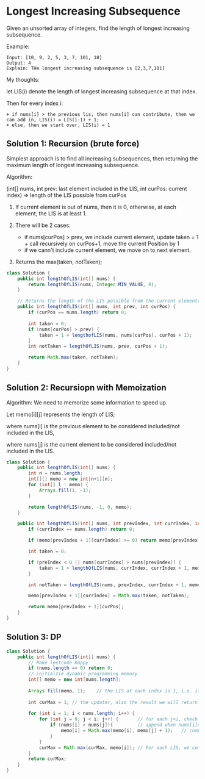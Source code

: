 # Longest Increasing Subsequence

Given an unsorted array of integers, find the length of longest increasing subsequence.

Example:

```
Input: [10, 9, 2, 5, 3, 7, 101, 18]
Output: 4
Explain: THe longest increasing subsequence is [2,3,7,101]
```

My thoughts: 

let LIS(i) denote the length of longest increasing subsequence at that index.

Then for every index i: 

    + if nums[i] > the previous lis, then nums[i] can contribute, then we can add in, LIS(i) = LIS(i-1) + 1;
    + else, then we start over, LIS(i) = 1


## Solution 1: Recursion (brute force)

Simplest approach is to find all increasing subsequences, then returning the maximum length of longest increasing subsequence.

Algorithm:

(int[] nums, int prev: last element included in the LIS, int curPos: current index) => length of the LIS possible from curPos

1. If current element is out of nums, then it is 0, otherwise, at each element, the LIS is at least 1.
2. There will be 2 cases:

    + if nums[curPos] > prev, we include current element, update taken = 1 + call recursively on curPos+1, move the current Position by 1
    + if we cann't include current element, we move on to next element.

3. Returns the max(taken, notTaken);

```java
class Solution {
    public int lengthOfLIS(int[] nums) {
        return lengthOfLIS(nums, Integer.MIN_VALUE, 0);
    }

    // Returns the length of the LIS possible from the current element(curPos) onwards.
    public int lengthOfLIS(int[] nums, int prev, int curPos) {
        if (curPos == nums.length) return 0;
        
        int taken = 0;
        if (nums[curPos] > prev) {
            taken = 1 + lengthofLIS(nums, nums[curPos], curPos + 1);
        }
        int notTaken = lengthOfLIS(nums, prev, curPos + 1);

        return Math.max(taken, notTaken);
    }
}
```

## Solution 2: Recursiopn with Memoization

Algorithm: We need to memorize some information to speed up.

Let memo[i][j] represents the length of LIS;

where nums[i] is the previous element to be considered included/not included in the LIS,

where nums[j] is the current element to be considered included/not included in the LIS.

```java
class Solution {
    public int lengthOfLIS(int[] nums) {
        int n = nums.length;
        int[][] memo = new int[n+1][n];
        for (int[] l : memo) {
            Arrays.fill(1, -1);
        }

        return lengthOfLIS(nums, -1, 0, memo);
    }

    public int lengthOfLIS(int[] nums, int prevIndex, int currIndex, int[][] memo) {
        if (currIndex == nums.length) return 0;

        if (memo[prevIndex + 1][currIndex] >= 0) return memo[prevIndex + 1][currIndex];

        int taken = 0;

        if (preIndex < 0 || nums[currIndex] > nums[prevIndex]) {
            taken = 1 + lengthOfLIS(nums, currIndex, currIndex + 1, memo);
        }

        int notTaken = lengthOfLIS(nums, prevIndex, currIndex + 1, memo);

        memo[prevIndex + 1][currIndex] = Math.max(taken, notTaken);

        return memo[prevIndex + 1][curPos];
    }
}
```

## Solution 3: DP

```java
class Solution {
    public int lengthOfLIS(int[] nums) {    
        // Make leetcode happy
        if (nums.length == 0) return 0;
        // initialzie dynamic programming memory
        int[] memo = new int[nums.length];
        
        Arrays.fill(memo, 1);    // the LIS at each index is 1, i.e. itslef
        
        int curMax = 1; // the updater, also the result we will return
        
        for (int i = 1; i < nums.length; i++) {
            for (int j = 0; j < i; j++) {       // for each j<i, check if we can append nums[i] to the previous best LIS at index j
                if (nums[i] > nums[j]){         // append when nums[i]>nums[j], since we want increasing sequence
                    memo[i] = Math.max(memo[i], memo[j] + 1);   // compare each nums[j] + 1 to previous memo[i]
                }
            }
            curMax = Math.max(curMax, memo[i]); // For each LIS, we compare to current max LIS to update to the larger of the two.
        }
        return curMax;
    }
}
```